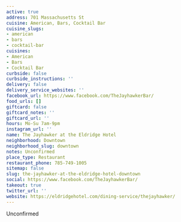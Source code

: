 ```yaml
---
active: true
address: 701 Massachusetts St
cuisine: American, Bars, Cocktail Bar
cuisine_slugs:
- american
- bars
- cocktail-bar
cuisines:
- American
- Bars
- Cocktail Bar
curbside: false
curbside_instructions: ''
delivery: false
delivery_service_websites: ''
facebook_url: https://www.facebook.com/TheJayhawkerBar/
food_urls: []
giftcard: false
giftcard_notes: ''
giftcard_url: ''
hours: Mo-Su 7am-9pm
instagram_url: ''
name: The Jayhawker at the Eldridge Hotel
neighborhood: Downtown
neighborhood_slug: downtown
notes: Unconfirmed
place_type: Restaurant
restaurant_phone: 785-749-1005
sitemap: false
slug: the-jayhawker-at-the-eldridge-hotel-downtown
social: https://www.facebook.com/TheJayhawkerBar/
takeout: true
twitter_url: ''
website: https://eldridgehotel.com/dining-service/thejayhawker/
---
```


Unconfirmed